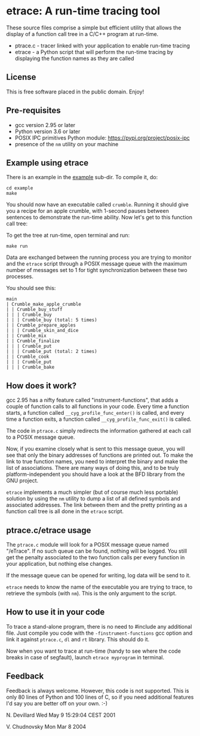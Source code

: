 etrace: A run-time tracing tool
===============================

These source files comprise a simple but efficient utility that allows the
display of a function call tree in a C/C++ program at run-time.

* ptrace.c - tracer linked with your application to enable run-time tracing
* etrace - a Python script that will perform the run-time tracing by displaying
           the function names as they are called

License
-------

This is free software placed in the public domain. Enjoy!

Pre-requisites
--------------

* gcc version 2.95 or later
* Python version 3.6 or later
* POSIX IPC primitives Python module: <https://pypi.org/project/posix-ipc>
* presence of the `nm` utility on your machine

Example using etrace
--------------------

There is an example in the [example](example) sub-dir. To compile it, do:

```shell
cd example
make
```

You should now have an executable called `crumble`. Running it should give
you a recipe for an apple crumble, with 1-second pauses between sentences
to demonstrate the run-time ability. Now let's get to this function call
tree:

To get the tree at run-time, open terminal and run:

```shell
make run
```

Data are exchanged between the running process you are trying to monitor and
the `etrace` script through a POSIX message queue with the maximum number of
messages set to 1 for tight synchronization between these two processes.

You should see this:

```text
main
| Crumble_make_apple_crumble
| | Crumble_buy_stuff
| | | Crumble_buy
| | | Crumble_buy (total: 5 times)
| | Crumble_prepare_apples
| | | Crumble_skin_and_dice
| | Crumble_mix
| | Crumble_finalize
| | | Crumble_put
| | | Crumble_put (total: 2 times)
| | Crumble_cook
| | | Crumble_put
| | | Crumble_bake
```

How does it work?
-----------------

gcc 2.95 has a nifty feature called "instrument-functions", that adds a couple
of function calls to all functions in your code. Every time a function starts,
a function called `__cyg_profile_func_enter()` is called, and every time a
function exits, a function called `__cyg_profile_func_exit()` is called.

The code in `ptrace.c` simply redirects the information gathered at each call
to a POSIX message queue.

Now, if you examine closely what is sent to this message queue, you will see
that only the binary addresses of functions are printed out. To make the
link to true function names, you need to interpret the binary and make the
list of associations. There are many ways of doing this, and to be truly
platform-independent you should have a look at the BFD library from the GNU
project.

`etrace` implements a much simpler (but of course much less portable) solution
by using the `nm` utility to dump a list of all defined symbols and associated
addresses. The link between them and the pretty printing as a function call
tree is all done in the `etrace` script.

ptrace.c/etrace usage
---------------------

The `ptrace.c` module will look for a POSIX message queue named "/eTrace". If
no such queue can be found, nothing will be logged. You still get the penalty
associated to the two function calls per every function in your application,
but nothing else changes.

If the message queue can be opened for writing, log data will be send to it.

`etrace` needs to know the name of the executable you are trying to trace,
to retrieve the symbols (with `nm`). This is the only argument to the script.

How to use it in your code
--------------------------

To trace a stand-alone program, there is no need to #include any additional
file. Just compile you code with the `-finstrument-functions` gcc option and
link it against `ptrace.c`, `dl` and `rt` library. This should do it.

Now when you want to trace at run-time (handy to see where the code breaks
in case of segfault), launch `etrace myprogram` in terminal.

Feedback
--------

Feedback is always welcome.
However, this code is not supported. This is only 80 lines of Python and
100 lines of C, so if you need additional features I'd say you are better
off on your own. :-)

N. Devillard
Wed May  9 15:29:04 CEST 2001

V. Chudnovsky
Mon Mar  8 2004
